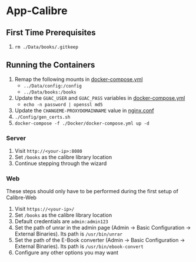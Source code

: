 # App-Calibre

## First Time Prerequisites

1. `rm ./Data/books/.gitkeep`

## Running the Containers

1. Remap the following mounts in [docker-compose.yml](./Docker/docker-compose.yml)
    * `../Data/config:/config`
    * `../Data/books:/books`
2. Update the `GUAC_USER` and `GUAC_PASS` variables in [docker-compose.yml](./Docker/docker-compose.yml)
    * `echo -n password | openssl md5`
2. Update the `CHANGEME-PROXYDOMAINNAME` value in [nginx.conf](./Config/nginx.conf)
3. `./Config/gen_certs.sh`
4. `docker-compose -f ./Docker/docker-compose.yml up -d`


### Server

1. Visit `http://<your-ip>:8080`
2. Set `/books` as the calibre library location
3. Continue stepping through the wizard


### Web

These steps should only have to be performed during the first setup of
Calibre-Web

1. Visit `https://<your-ip>/`
2. Set `/books` as the calibre library location
3. Default credentials are `admin:admin123`
4. Set the path of unrar in the admin page (Admin -> Basic Configuration -> External Binaries). Its path is `/usr/bin/unrar`
5. Set the path of the E-Book converter (Admin -> Basic Configuration -> External Binaries). Its path is `/usr/bin/ebook-convert`
6. Configure any other options you may want
